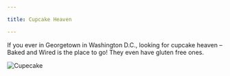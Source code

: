 ```yaml
---

title: Cupcake Heaven

---
```


<p>If you ever in Georgetown in Washington D.C., looking for cupcake heaven – Baked and Wired is the place to go! 
They even have gluten free ones.</p>


<img src="/blog/img/cupcake.jpg" alt="Cupecake">


